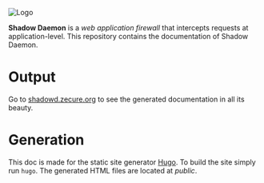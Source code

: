 ![Logo](https://shadowd.zecure.org/img/logo_small.png)

**Shadow Daemon** is a *web application firewall* that intercepts requests at application-level.
This repository contains the documentation of Shadow Daemon.

# Output
Go to [shadowd.zecure.org](https://shadowd.zecure.org/) to see the generated documentation in all its beauty.

# Generation
This doc is made for the static site generator [Hugo](https://gohugo.io/).
To build the site simply run `hugo`. The generated HTML files are located at *public*.
